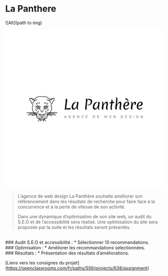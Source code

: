 # La Panthere

![Alt](path to img)

![Image](/img/agence-la-panthere.svg)

>L’agence de web design La Panthère souhaite améliorer son référencement dans les résultats de recherche pour faire face à la concurrence et à la perte de vitesse de son activité.
>
>Dans une dynamique d’optimisation de son site web, un audit du S.E.O et de l’accessibilité sera réalisé.
>Une optimisation du site sera proposée par la suite et les résultats seront présentés.


<br>
### Audit S.E.O et accessibilité :
* Sélectionner 10 recommandations.
<br>
### Optimisation :
* Améliorer les recommandations sélectionnées.
<br>
### Résultats :
* Présentation des résultats d’améliorations.

[Liens vers les consignes du projet] (https://openclassrooms.com/fr/paths/556/projects/638/assignment)